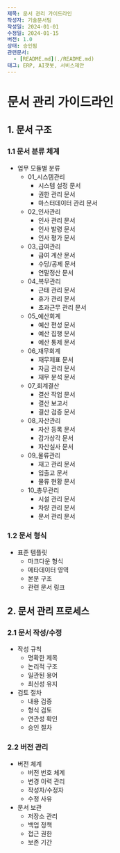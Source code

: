 ```yaml
---
제목: 문서 관리 가이드라인 
작성자: 기술문서팀
작성일: 2024-01-01
수정일: 2024-01-15
버전: 1.0
상태: 승인됨
관련문서:
  - [README.md](./README.md)
태그: ERP, AI챗봇, 서비스제안  
---
```


# 문서 관리 가이드라인

## 1. 문서 구조

### 1.1 문서 분류 체계
- 업무 모듈별 분류
  - 01_시스템관리
    - 시스템 설정 문서
    - 권한 관리 문서
    - 마스터데이터 관리 문서
  - 02_인사관리
    - 인사 관리 문서
    - 인사 발령 문서
    - 인사 평가 문서
  - 03_급여관리
    - 급여 계산 문서
    - 수당/공제 문서
    - 연말정산 문서
  - 04_복무관리
    - 근태 관리 문서
    - 휴가 관리 문서
    - 초과근무 관리 문서
  - 05_예산회계
    - 예산 편성 문서
    - 예산 집행 문서
    - 예산 통제 문서
  - 06_재무회계
    - 재무제표 문서
    - 자금 관리 문서
    - 재무 분석 문서
  - 07_회계결산
    - 결산 작업 문서
    - 결산 보고서
    - 결산 검증 문서
  - 08_자산관리
    - 자산 등록 문서
    - 감가상각 문서
    - 자산실사 문서
  - 09_물류관리
    - 재고 관리 문서
    - 입출고 문서
    - 물류 현황 문서
  - 10_총무관리
    - 시설 관리 문서
    - 차량 관리 문서
    - 문서 관리 문서

### 1.2 문서 형식
- 표준 템플릿
  - 마크다운 형식
  - 메타데이터 영역
  - 본문 구조
  - 관련 문서 링크

## 2. 문서 관리 프로세스

### 2.1 문서 작성/수정
- 작성 규칙
  - 명확한 제목
  - 논리적 구조
  - 일관된 용어
  - 최신성 유지
- 검토 절차
  - 내용 검증
  - 형식 검토
  - 연관성 확인
  - 승인 절차

### 2.2 버전 관리
- 버전 체계
  - 버전 번호 체계
  - 변경 이력 관리
  - 작성자/수정자
  - 수정 사유
- 문서 보관
  - 저장소 관리
  - 백업 정책
  - 접근 권한
  - 보존 기간
